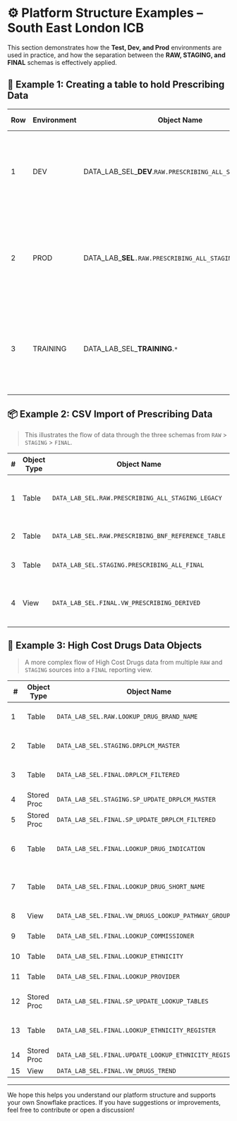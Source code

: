 # ⚙️ Platform Structure Examples – South East London ICB

This section demonstrates how the **Test, Dev, and Prod** environments are used in practice, and how the separation between the **RAW, STAGING, and FINAL** schemas is effectively applied.

## 🧾 Example 1: Creating a table to hold Prescribing Data 
| Row | Environment | Object Name                                                |  Analyst Use Case                                                           |
| --- | ----------- | ---------------------------------------------------------- | ------------------------------------------------------------------------------------ 
| 1   | DEV         | DATA_LAB_SEL_**DEV**.`RAW.PRESCRIBING_ALL_STAGING_LEGACY`     | Develop new or amended processes (e.g. new data import,  adjust reference tables). May contain outdated data. |
| 2   | PROD        | DATA_LAB_**SEL**`.RAW.PRESCRIBING_ALL_STAGING_LEGACY`         | New or amended object created only after reviewer approval, supports BI reporting, added only by authorised users       |                   
| 3   | TRAINING    | DATA_LAB_SEL_**TRAINING**.`*`                               | Experiment with Snowflake SQL to create tables for learning and trial/error, data may not persist but a safe space for experimentation and testing. |


## 📦 Example 2: CSV Import of Prescribing Data 

> This illustrates the flow of data through the three schemas from `RAW` > `STAGING` > `FINAL`.

| # | Object Type | Object Name                                        | Description                            | Process                                | Schema    |
| - | ----------- | -------------------------------------------------- | -------------------------------------- | -------------------------------------- | --------- |
| 1 | Table       | `DATA_LAB_SEL.RAW.PRESCRIBING_ALL_STAGING_LEGACY`  | Raw prescribing data from CSV (ePACT)  | Monthly CSV import                     | `RAW`     |
| 2 | Table       | `DATA_LAB_SEL.RAW.PRESCRIBING_BNF_REFERENCE_TABLE` | BNF drug code lookup                   | CSV import                             | `RAW`     |
| 3 | Table       | `DATA_LAB_SEL.STAGING.PRESCRIBING_ALL_FINAL`       | Reformatted and cleaned version        | Monthly transformation in staging      | `STAGING` |
| 4 | View        | `DATA_LAB_SEL.FINAL.VW_PRESCRIBING_DERIVED`        | Aggregated and enriched reporting view | Joins and aggregations on FINAL tables | `FINAL`   |

## 🧩 Example 3: High Cost Drugs Data Objects

> A more complex flow of High Cost Drugs data from multiple `RAW` and `STAGING` sources into a `FINAL` reporting view.

| #   | Object Type | Object Name                                           | Description                                       | Process                     | Schema    |
| --- | ----------- | ----------------------------------------------------- | ------------------------------------------------- | --------------------------- | --------- |
| 1   | Table       | `DATA_LAB_SEL.RAW.LOOKUP_DRUG_BRAND_NAME`             | Brand to generic name mapping                     | Manual Excel import         | `RAW`     |
| 2   | Table       | `DATA_LAB_SEL.STAGING.DRPLCM_MASTER`                  | Raw SLAM DrPLCM data                              | Updated by stored procedure | `STAGING` |
| 3   | Table       | `DATA_LAB_SEL.FINAL.DRPLCM_FILTERED`                  | Filtered latest version data                      | Derived from master         | `FINAL`   |
| 4   | Stored Proc | `DATA_LAB_SEL.STAGING.SP_UPDATE_DRPLCM_MASTER`        | Updates master data table                         |                            | `STAGING` |
| 5   | Stored Proc | `DATA_LAB_SEL.FINAL.SP_UPDATE_DRPLCM_FILTERED`        | Updates filtered data                             |                            | `FINAL`   |
| 6   | Table       | `DATA_LAB_SEL.FINAL.LOOKUP_DRUG_INDICATION`           | Maps submitted indications to standardised values | Updated from master table   | `FINAL`   |
| 7   | Table       | `DATA_LAB_SEL.FINAL.LOOKUP_DRUG_SHORT_NAME`           | Standardised drug names                           | Updated from master table   | `FINAL`   |
| 8   | View        | `DATA_LAB_SEL.FINAL.VW_DRUGS_LOOKUP_PATHWAY_GROUP`    | Combines brand/pathway lookups                    |                            | `FINAL`   |
| 9   | Table       | `DATA_LAB_SEL.FINAL.LOOKUP_COMMISSIONER`              | Commissioner lookup                               | Updated via SP              | `FINAL`   |
| 10  | Table       | `DATA_LAB_SEL.FINAL.LOOKUP_ETHNICITY`                 | Ethnic category lookup                            | Updated via SP              | `FINAL`   |
| 11  | Table       | `DATA_LAB_SEL.FINAL.LOOKUP_PROVIDER`                  | Provider lookup                                   | Updated via SP              | `FINAL`   |
| 12  | Stored Proc | `DATA_LAB_SEL.FINAL.SP_UPDATE_LOOKUP_TABLES`          | Updates commissioner/ethnicity/provider lookups   |                            | `FINAL`   |
| 13  | Table       | `DATA_LAB_SEL.FINAL.LOOKUP_ETHNICITY_REGISTER`        | Latest ethnicity across sources                   | Aggregated from datasets    | `FINAL`   |
| 14  | Stored Proc | `DATA_LAB_SEL.FINAL.UPDATE_LOOKUP_ETHNICITY_REGISTER` | Updates ethnicity register                        |                            | `FINAL`   |
| 15  | View        | `DATA_LAB_SEL.FINAL.VW_DRUGS_TREND`                   | Final view for HCD reporting                      |                            | `FINAL`   |

---

We hope this helps you understand our platform structure and supports your own Snowflake practices. If you have suggestions or improvements, feel free to contribute or open a discussion!
